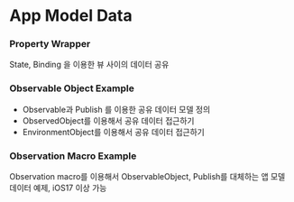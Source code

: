 # App Model Data

### Property Wrapper

State, Binding 을 이용한 뷰 사이의 데이터 공유


### Observable Object Example

- Observable과 Publish 를 이용한 공유 데이터 모델 정의
- ObservedObject를 이용해서 공유 데이터 접근하기
- EnvironmentObject를 이용해서 공유 데이터 접근하기

### Observation Macro Example

Observation macro를 이용해서 ObservableObject, Publish를 대체하는 앱 모델 데이터 예제, iOS17 이상 가능